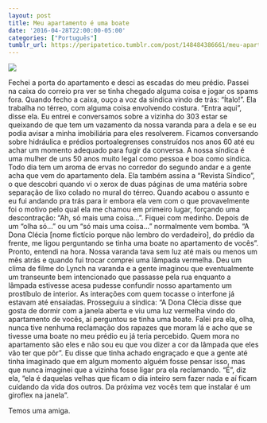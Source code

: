 ```yaml
---
layout: post
title: Meu apartamento é uma boate
date: '2016-04-28T22:00:00-05:00'
categories: ["Português"]
tumblr_url: https://peripatetico.tumblr.com/post/148484386661/meu-apartamento-%C3%A9-uma-boate
---
```

![](https://64.media.tumblr.com/4abdf5b628e3281be7c118fd5e044b0f/tumblr_inline_p2dsnhkW4n1qdxzhh_540.png)

Fechei a porta do apartamento e desci as escadas do meu prédio. Passei na caixa do correio pra ver se tinha chegado alguma coisa e jogar os spams fora. Quando fecho a caixa, ouço a voz da síndica vindo de trás: “Ítalo!”. Ela trabalha no térreo, com alguma coisa envolvendo costura. “Entra aqui”, disse ela. Eu entrei e conversamos sobre a vizinha do 303 estar se queixando de que tem um vazamento da nossa varanda para a dela e se eu podia avisar a minha imobiliária para eles resolverem. Ficamos conversando sobre hidráulica e prédios portoalegrenses construídos nos anos 60 até eu achar um momento adequado para fugir da conversa. A nossa síndica é uma mulher de uns 50 anos muito legal como pessoa e boa como síndica. Todo dia tem um aroma de ervas no corredor do segundo andar e a gente acha que vem do apartamento dela. Ela também assina a “Revista Síndico”, o que descobri quando vi o xerox de duas páginas de uma matéria sobre separação de lixo colado no mural do térreo. Quando acabou o assunto e eu fui andando pra trás para ir embora ela vem com o que provavelmente foi o motivo pelo qual ela me chamou em primeiro lugar, forçando uma descontração: “Ah, só mais uma coisa…”. Fiquei com medinho. Depois de um “olha só…” ou um “só mais uma coisa…” normalmente vem bomba. “A Dona Clécia [nome fictício porque não lembro do verdadeiro], do prédio da frente, me ligou perguntando se tinha uma boate no apartamento de vocês”. Pronto, entendi na hora. Nossa varanda tava sem luz até mais ou menos um mês atrás e quando fui trocar comprei uma lâmpada vermelha. Deu um clima de filme do Lynch na varanda e a gente imaginou que eventualmente um transeunte bem intencionado que passasse pela rua enquanto a lâmpada estivesse acesa pudesse confundir nosso apartamento um prostíbulo de interior. As interações com quem tocasse o interfone já estavam até ensaiadas. Prosseguiu a síndica: “A Dona Clécia disse que gosta de dormir com a janela aberta e viu uma luz vermelha vindo do apartamento de vocês, aí perguntou se tinha uma boate. Falei pra ela, olha, nunca tive nenhuma reclamação dos rapazes que moram lá e acho que se tivesse uma boate no meu prédio eu já teria percebido. Quem mora no apartamento são eles e não sou eu que vou dizer a cor da lâmpada que eles vão ter que pôr”. Eu disse que tinha achado engraçado e que a gente até tinha imaginado que em algum momento alguém fosse pensar isso, mas que nunca imaginei que a vizinha fosse ligar pra ela reclamando. “É”, diz ela, “ela é daquelas velhas que ficam o dia inteiro sem fazer nada e aí ficam cuidando da vida dos outros. Da próxima vez vocês tem que instalar é um giroflex na janela”.

Temos uma amiga.

